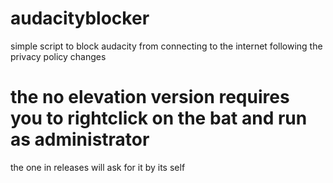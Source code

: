 # audacityblocker
simple script to block audacity from connecting to the internet following the privacy policy changes
# the no elevation version requires you to rightclick on the bat and run as administrator
the one in releases will ask for it by its self
